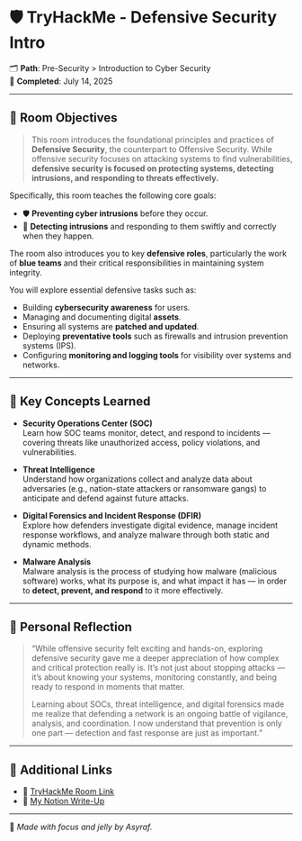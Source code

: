 # 🛡️ TryHackMe - Defensive Security Intro

🗂️ **Path**: Pre-Security > Introduction to Cyber Security  
📅 **Completed**: July 14, 2025  

---

## 🎯 Room Objectives

> This room introduces the foundational principles and practices of **Defensive Security**, the counterpart to Offensive Security. While offensive security focuses on attacking systems to find vulnerabilities, **defensive security is focused on protecting systems, detecting intrusions, and responding to threats effectively.**

Specifically, this room teaches the following core goals:

- 🛡️ **Preventing cyber intrusions** before they occur.  
- 🚨 **Detecting intrusions** and responding to them swiftly and correctly when they happen.

The room also introduces you to key **defensive roles**, particularly the work of **blue teams** and their critical responsibilities in maintaining system integrity.

You will explore essential defensive tasks such as:
- Building **cybersecurity awareness** for users.
- Managing and documenting digital **assets**.
- Ensuring all systems are **patched and updated**.
- Deploying **preventative tools** such as firewalls and intrusion prevention systems (IPS).
- Configuring **monitoring and logging tools** for visibility over systems and networks.

---

## 🧠 Key Concepts Learned

- **Security Operations Center (SOC)**  
  Learn how SOC teams monitor, detect, and respond to incidents — covering threats like unauthorized access, policy violations, and vulnerabilities.

- **Threat Intelligence**  
  Understand how organizations collect and analyze data about adversaries (e.g., nation-state attackers or ransomware gangs) to anticipate and defend against future attacks.

- **Digital Forensics and Incident Response (DFIR)**  
  Explore how defenders investigate digital evidence, manage incident response workflows, and analyze malware through both static and dynamic methods.

- **Malware Analysis**  
  Malware analysis is the process of studying how malware (malicious software) works, what its purpose is, and what impact it has — in order to **detect, prevent, and respond** to it more effectively.

---

## 💬 Personal Reflection

> “While offensive security felt exciting and hands-on, exploring defensive security gave me a deeper appreciation of how complex and critical protection really is. It’s not just about stopping attacks — it’s about knowing your systems, monitoring constantly, and being ready to respond in moments that matter.  
>  
> Learning about SOCs, threat intelligence, and digital forensics made me realize that defending a network is an ongoing battle of vigilance, analysis, and coordination. I now understand that prevention is only one part — detection and fast response are just as important.”

---

## 🔗 Additional Links

- 🔗 [TryHackMe Room Link](https://tryhackme.com/room/defensivesecurityintro)
- 📄 [My Notion Write-Up](https://www.notion.so/TryHackMe-Defensive-Security-Intro-232140182520803c88eee2b90fa58577?source=copy_link)

---

🧠 *Made with focus and jelly by Asyraf.*
